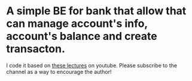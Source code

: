 # A simple BE for bank that allow that can manage account's info, account's balance and create transacton.
I code it based on [these lectures](https://www.youtube.com/playlist?list=PLy_6D98if3ULEtXtNSY_2qN21VCKgoQAE) on youtube. Please subscribe to the channel as a way to encourage the author!

